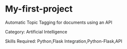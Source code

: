 # My-first-project
Automatic Topic Tagging for documents using an API

Category: Artificial Intelligence

Skills Required:
Python,Flask Integration,Python-Flask,API
